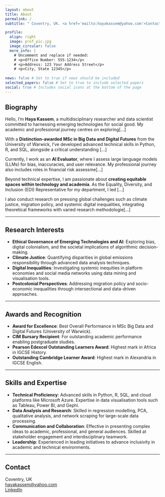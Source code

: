 ```yaml
---
layout: about
title: About
permalink: /
subtitle: " Coventry, UK. <a href='mailto:hayakassem@yahoo.com'>Contact Me</a>. Always exploring the intersection of data, society, and ethics."

profile:
  align: right
  image: prof_pic.jpg
  image_circular: false
  more_info: |
    # Uncomment and replace if needed:
    # <p>Office Number: 555-1234</p>
    # <p>Address: 123 Your Address Street</p>
    # <p>City, State 12345</p>
  
news: false # Set to true if news should be included
selected_papers: false # Set to true to include selected papers
social: true # Includes social icons at the bottom of the page
---
```


## Biography

Hello, I’m **Haya Kassem**, a multidisciplinary researcher and data scientist committed to harnessing emerging technologies for social good. My academic and professional journey centres on exploring[...]

With a **Distinction-awarded MSc in Big Data and Digital Futures** from the University of Warwick, I’ve developed advanced technical skills in Python, R, and SQL, alongside a critical understanding [...]

Currently, I work as an **AI Evaluator**, where I assess large language models (LLMs) for bias, inaccuracies, and user relevance. My professional journey also includes roles in financial risk assessme[...]

Beyond technical expertise, I am passionate about **creating equitable spaces within technology and academia**. As the Equality, Diversity, and Inclusion (EDI) Representative for my department, I led [...]

I also conduct research on pressing global challenges such as climate justice, migration policy, and systemic digital inequalities, integrating theoretical frameworks with varied research methodologie[...]

---

## Research Interests

- **Ethical Governance of Emerging Technologies and AI**: Exploring bias, digital colonialism, and the societal implications of algorithmic decision-making.
- **Climate Justice**: Quantifying disparities in global emissions responsibility through advanced data analysis techniques.
- **Digital Inequalities**: Investigating systemic inequities in platform economies and social media networks using data mining and visualisation tools.
- **Postcolonial Perspectives**: Addressing migration policy and socio-economic inequalities through intersectional and data-driven approaches.

---

## Awards and Recognition

- **Award for Excellence**: Best Overall Performance in MSc Big Data and Digital Futures (University of Warwick).
- **CIM Bursary Recipient**: For outstanding academic performance enabling postgraduate studies.
- **Pearson Edexcel Outstanding Learners Award**: Highest mark in Africa in IGCSE History.
- **Outstanding Cambridge Learner Award**: Highest mark in Alexandria in IGCSE English.

---

## Skills and Expertise

- **Technical Proficiency**: Advanced skills in Python, R, SQL, and cloud platforms like Microsoft Azure. Expertise in data visualisation tools such as Tableau, Power BI, and Gephi.
- **Data Analysis and Research**: Skilled in regression modelling, PCA, qualitative analysis, and network scraping for large-scale data processing.
- **Communication and Collaboration**: Effective in presenting complex ideas to academic, professional, and general audiences. Skilled at stakeholder engagement and interdisciplinary teamwork.
- **Leadership**: Experienced in leading initiatives to advance inclusivity in academic and technical environments.

---

## Contact

<p>
Coventry, UK <br>
<a href="mailto:hayakassem@yahoo.com">hayakassem@yahoo.com</a> <br>
<a href="https://www.linkedin.com/in/haya-kassem-96b791247" target="_blank">LinkedIn</a>
</p>
